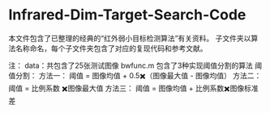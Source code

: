 # Infrared-Dim-Target-Search-Code
本文件包含了已整理的经典的“红外弱小目标检测算法”有关资料。
子文件夹以算法名称命名，每个子文件夹包含了对应的复现代码和参考文献。

注：
data：共包含了25张测试图像
bwfunc.m 包含了3种实现阈值分割的算法
阈值分割：
方法一： 阈值 = 图像均值 + 0.5✖️（图像最大值 - 图像均值）
方法二： 阈值 = 比例系数 ✖️图像最大值
方法三： 阈值 = 图像均值 + 比例系数✖️图像标准差
